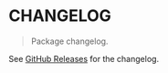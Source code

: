 # CHANGELOG

> Package changelog.

See [GitHub Releases](https://github.com/stdlib-js/fs-read-file/releases) for the changelog.